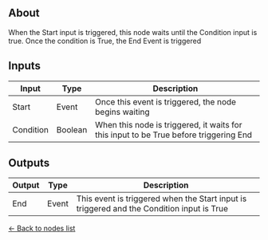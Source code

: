 ## About
When the Start input is triggered, this node waits until the Condition input is true. Once the condition is True, the End Event is triggered

## Inputs
Input | Type | Description
------------ | ------|-------
Start | Event | Once this event is triggered, the node begins waiting
Condition | Boolean | When this node is triggered, it waits for this input to be True before triggering End

## Outputs
Output | Type| Description
------------ | -------|------
End | Event | This event is triggered when the Start input is triggered and the Condition input is True

[<- Back to nodes list](Nodes)
